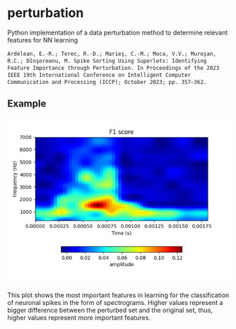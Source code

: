 # perturbation
Python implementation of a data perturbation method to determine relevant features for NN learning

```
Ardelean, E.-R.; Terec, R.-D.; Marieş, C.-M.; Moca, V.V.; Mureşan, R.C.; Dînşoreanu, M. Spike Sorting Using Superlets: Identifying Feature Importance through Perturbation. In Proceedings of the 2023 IEEE 19th International Conference on Intelligent Computer Communication and Processing (ICCP); October 2023; pp. 357–362.
```

## Example 
![SOM exploit](/figures//M045_El_04_f1s_ord2_ncyc_1.5_RUNS1_thr0.5.png?raw=true)

This plot shows the most important features in learning for the classification of neuronal spikes in the form of spectrograms. Higher values represent a bigger difference between the perturbed set and the original set, thus, higher values represent more important features.